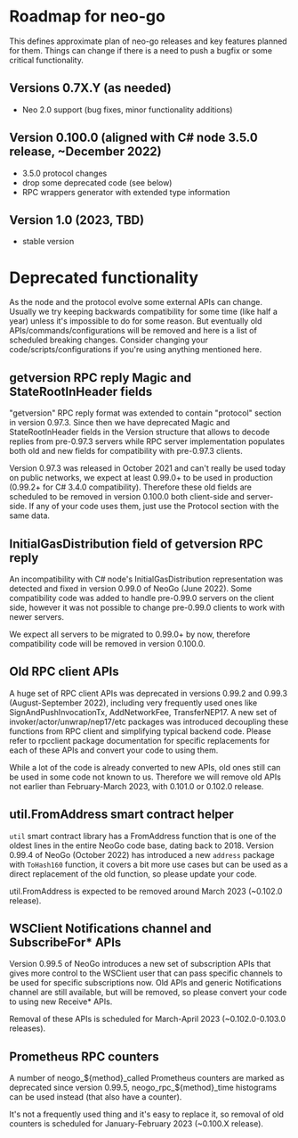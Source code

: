 # Roadmap for neo-go

This defines approximate plan of neo-go releases and key features planned for
them. Things can change if there is a need to push a bugfix or some critical
functionality.

## Versions 0.7X.Y (as needed)
* Neo 2.0 support (bug fixes, minor functionality additions)

## Version 0.100.0 (aligned with C# node 3.5.0 release, ~December 2022)
 * 3.5.0 protocol changes
 * drop some deprecated code (see below)
 * RPC wrappers generator with extended type information

## Version 1.0 (2023, TBD)
 * stable version

# Deprecated functionality

As the node and the protocol evolve some external APIs can change. Usually we
try keeping backwards compatibility for some time (like half a year) unless
it's impossible to do for some reason. But eventually old
APIs/commands/configurations will be removed and here is a list of scheduled
breaking changes. Consider changing your code/scripts/configurations if you're
using anything mentioned here.

## getversion RPC reply Magic and StateRootInHeader fields

"getversion" RPC reply format was extended to contain "protocol" section in
version 0.97.3. Since then we have deprecated Magic and StateRootInHeader
fields in the Version structure that allows to decode replies from pre-0.97.3
servers while RPC server implementation populates both old and new fields for
compatibility with pre-0.97.3 clients.

Version 0.97.3 was released in October 2021 and can't really be used today on
public networks, we expect at least 0.99.0+ to be used in production (0.99.2+
for C# 3.4.0 compatibility). Therefore these old fields are scheduled to be
removed in version 0.100.0 both client-side and server-side. If any of your
code uses them, just use the Protocol section with the same data.

## InitialGasDistribution field of getversion RPC reply

An incompatibility with C# node's InitialGasDistribution representation was
detected and fixed in version 0.99.0 of NeoGo (June 2022). Some compatibility
code was added to handle pre-0.99.0 servers on the client side, however it was
not possible to change pre-0.99.0 clients to work with newer servers.

We expect all servers to be migrated to 0.99.0+ by now, therefore
compatibility code will be removed in version 0.100.0.

## Old RPC client APIs

A huge set of RPC client APIs was deprecated in versions 0.99.2 and 0.99.3
(August-September 2022), including very frequently used ones like
SignAndPushInvocationTx, AddNetworkFee, TransferNEP17. A new set of
invoker/actor/unwrap/nep17/etc packages was introduced decoupling these
functions from RPC client and simplifying typical backend code. Please refer
to rpcclient package documentation for specific replacements for each of these
APIs and convert your code to using them.

While a lot of the code is already converted to new APIs, old ones still can
be used in some code not known to us. Therefore we will remove old APIs not
earlier than February-March 2023, with 0.101.0 or 0.102.0 release.

## util.FromAddress smart contract helper

`util` smart contract library has a FromAddress function that is one of the
oldest lines in the entire NeoGo code base, dating back to 2018. Version
0.99.4 of NeoGo (October 2022) has introduced a new `address` package with
`ToHash160` function, it covers a bit more use cases but can be used as a
direct replacement of the old function, so please update your code.

util.FromAddress is expected to be removed around March 2023 (~0.102.0
release).

## WSClient Notifications channel and SubscribeFor* APIs

Version 0.99.5 of NeoGo introduces a new set of subscription APIs that gives
more control to the WSClient user that can pass specific channels to be used
for specific subscriptions now. Old APIs and generic Notifications channel are
still available, but will be removed, so please convert your code to using new
Receive* APIs.

Removal of these APIs is scheduled for March-April 2023 (~0.102.0-0.103.0
releases).

## Prometheus RPC counters

A number of neogo_${method}_called Prometheus counters are marked as
deprecated since version 0.99.5, neogo_rpc_${method}_time histograms can be
used instead (that also have a counter).

It's not a frequently used thing and it's easy to replace it, so removal of
old counters is scheduled for January-February 2023 (~0.100.X release).
